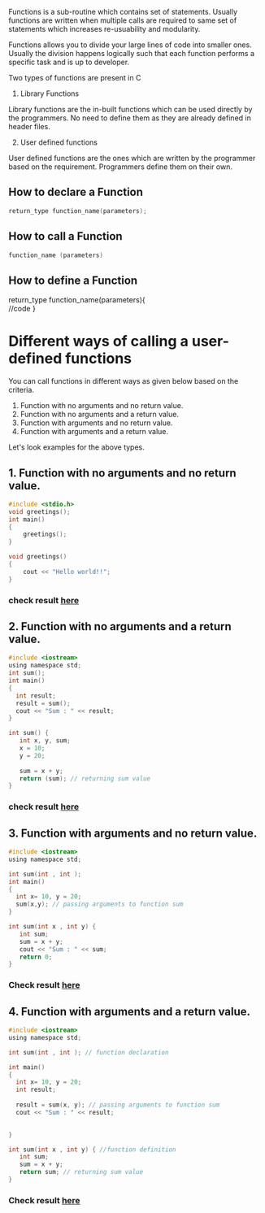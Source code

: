 Functions is a sub-routine which contains set of statements. Usually functions are written when multiple calls are required to same set of statements which increases re-usuability and modularity.

Functions allows you to divide your large lines of code into smaller ones. Usually the division happens logically such that each function performs a specific task and is up to developer.

Two types of functions are present in C

1. Library Functions

Library functions are the in-built functions which can be used directly by the programmers. No need to define them as they are already defined in header files.

2. User defined functions

User defined functions are the ones which are written by the programmer based on the requirement. Programmers define them on their own.

## How to declare a Function

```c
return_type function_name(parameters);
```

## How to call a Function

```c
function_name (parameters)
```
## How to define a Function

return_type function_name(parameters){  
//code
}

# Different ways of calling a user-defined functions

You can call functions in different ways as given below based on the criteria.

1. Function with no arguments and no return value.
2. Function with no arguments and a return value.
3. Function with arguments and no return value.
4. Function with arguments and a return value.

Let's look examples for the above types.

## 1. Function with no arguments and no return value.

```c
#include <stdio.h>
void greetings();  
int main()
{
    greetings();
}

void greetings()  
{  
    cout << "Hello world!!";  
}  
```
### check result [here](https://onecompiler.com/cpp/3vmbjbjgn)

## 2. Function with no arguments and a return value.

```c
#include <iostream>
using namespace std;
int sum();
int main()
{
  int result;
  result = sum();
  cout << "Sum : " << result;
}

int sum() {
   int x, y, sum;
   x = 10;
   y = 20;
 
   sum = x + y;
   return (sum); // returning sum value
}
```
### check result [here](https://onecompiler.com/cpp/3vmbjd9yd)

## 3. Function with arguments and no return value.

```c
#include <iostream>
using namespace std;

int sum(int , int );
int main()
{
  int x= 10, y = 20;
  sum(x,y); // passing arguments to function sum
}

int sum(int x , int y) {
   int sum;
   sum = x + y;
   cout << "Sum : " << sum;
   return 0;
}
```

### Check result [here](https://onecompiler.com/cpp/3vmbjgdvn)

## 4. Function with arguments and a return value.

```c
#include <iostream>
using namespace std;

int sum(int , int ); // function declaration

int main()
{
  int x= 10, y = 20;
  int result;
  
  result = sum(x, y); // passing arguments to function sum
  cout << "Sum : " << result;

  
}

int sum(int x , int y) { //function definition
   int sum;
   sum = x + y;
   return sum; // returning sum value
}
```
### Check result [here](https://onecompiler.com/cpp/3vmbhyses)
